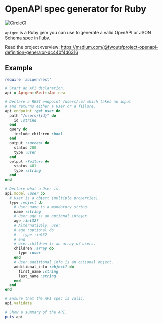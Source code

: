 # OpenAPI spec generator for Ruby

[![CircleCI](https://circleci.com/gh/zenclabs/apigen.svg?style=svg)](https://circleci.com/gh/zenclabs/apigen)

`apigen` is a Ruby gem you can use to generate a valid OpenAPI or JSON Schema spec in Ruby.

Read the project overview: https://medium.com/@fwouts/project-openapi-definition-generator-dc440f4d6316

## Example

```ruby
require 'apigen/rest'

# Start an API declaration.
api = Apigen::Rest::Api.new

# Declare a REST endpoint /users/:id which takes no input
# and returns either a User or a failure.
api.endpoint :get_user do
  path "/users/{id}" do
    id :string
  end
  query do
    include_children :bool
  end
  output :success do
    status 200
    type :user
  end
  output :failure do
    status 401
    type :string
  end
end

# Declare what a User is.
api.model :user do
  # User is a object (multiple properties).
  type :object do
    # User.name is a mandatory string.
    name :string
    # User.age is an optional integer.
    age :int32?
    # Alternatively, use:
    # age :optional do
    #   type :int32
    # end
    # User.children is an array of users.
    children :array do
      type :user
    end
    # User.additional_info is an optional object.
    additional_info :object? do
      first_name :string
      last_name :string
    end
  end
end

# Ensure that the API spec is valid.
api.validate

# Show a summary of the API.
puts api
```
